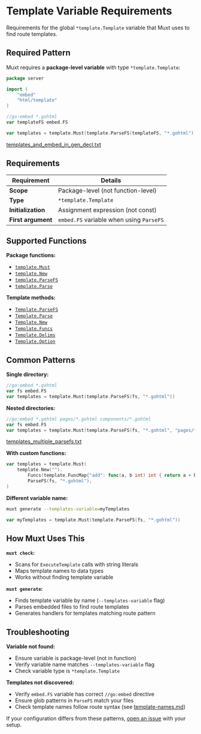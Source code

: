 # Template Variable Requirements

Requirements for the global `*template.Template` variable that Muxt uses to find route templates.

## Required Pattern

Muxt requires a **package-level variable** with type `*template.Template`:

```go
package server

import (
	"embed"
	"html/template"
)

//go:embed *.gohtml
var templateFS embed.FS

var templates = template.Must(template.ParseFS(templateFS, "*.gohtml"))
```

[templates_and_embed_in_gen_decl.txt](../../cmd/muxt/testdata/templates_and_embed_in_gen_decl.txt)

## Requirements

| Requirement | Details |
|-------------|---------|
| **Scope** | Package-level (not function-level) |
| **Type** | `*template.Template` |
| **Initialization** | Assignment expression (not const) |
| **First argument** | `embed.FS` variable when using `ParseFS` |

## Supported Functions

**Package functions:**
- [`template.Must`](https://pkg.go.dev/html/template#Must)
- [`template.New`](https://pkg.go.dev/html/template#New)
- [`template.ParseFS`](https://pkg.go.dev/html/template#ParseFS)
- [`template.Parse`](https://pkg.go.dev/html/template#Parse)

**Template methods:**
- [`Template.ParseFS`](https://pkg.go.dev/html/template#Template.ParseFS)
- [`Template.Parse`](https://pkg.go.dev/html/template#Template.Parse)
- [`Template.New`](https://pkg.go.dev/html/template#Template.New)
- [`Template.Funcs`](https://pkg.go.dev/html/template#Template.Funcs)
- [`Template.Delims`](https://pkg.go.dev/html/template#Template.Delims)
- [`Template.Option`](https://pkg.go.dev/html/template#Template.Option)

## Common Patterns

**Single directory:**
```go
//go:embed *.gohtml
var fs embed.FS
var templates = template.Must(template.ParseFS(fs, "*.gohtml"))
```

**Nested directories:**
```go
//go:embed *.gohtml pages/*.gohtml components/*.gohtml
var fs embed.FS
var templates = template.Must(template.ParseFS(fs, "*.gohtml", "pages/*.gohtml", "components/*.gohtml"))
```

[templates_multiple_parsefs.txt](../../cmd/muxt/testdata/templates_multiple_parsefs.txt)

**With custom functions:**
```go
var templates = template.Must(
	template.New("").
		Funcs(template.FuncMap{"add": func(a, b int) int { return a + b }}).
		ParseFS(fs, "*.gohtml"),
)
```

**Different variable name:**
```bash
muxt generate --templates-variable=myTemplates
```
```go
var myTemplates = template.Must(template.ParseFS(fs, "*.gohtml"))
```

## How Muxt Uses This

**`muxt check`:**
- Scans for `ExecuteTemplate` calls with string literals
- Maps template names to data types
- Works without finding template variable

**`muxt generate`:**
- Finds template variable by name (`--templates-variable` flag)
- Parses embedded files to find route templates
- Generates handlers for templates matching route pattern

## Troubleshooting

**Variable not found:**
- Ensure variable is package-level (not in function)
- Verify variable name matches `--templates-variable` flag
- Check variable type is `*template.Template`

**Templates not discovered:**
- Verify `embed.FS` variable has correct `//go:embed` directive
- Ensure glob patterns in `ParseFS` match your files
- Check template names follow route syntax (see [template-names.md](template-names.md))

If your configuration differs from these patterns, [open an issue](https://github.com/typelate/muxt/issues/new) with your setup.

